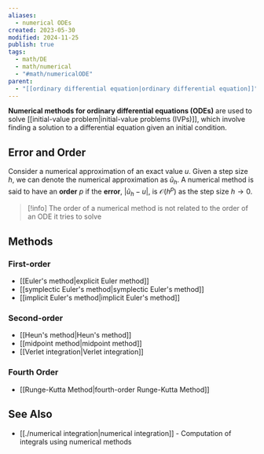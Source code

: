 ```yaml
---
aliases:
  - numerical ODEs
created: 2023-05-30
modified: 2024-11-25
publish: true
tags:
  - math/DE
  - math/numerical
  - "#math/numericalODE"
parent:
  - "[[ordinary differential equation|ordinary differential equation]]"
---
```

**Numerical methods for ordinary differential equations (ODEs)** are used to solve [[initial-value problem|initial-value problems (IVPs)]], which involve finding a solution to a differential equation given an initial condition.

## Error and Order
Consider a numerical approximation of an exact value $u$. Given a step size $h$, we can denote the numerical approximation as $\tilde{u}_h$. A numerical method is said to have an **order** $p$ if the **error**, $|\tilde{u}_h - u|$, is $\mathcal{O}(h^{p})$ as the step size $h \to 0$.

> [!info] The order of a numerical method is not related to the order of an ODE it tries to solve

## Methods
### First-order
- [[Euler's method|explicit Euler method]]
- [[symplectic Euler's method|symplectic Euler's method]]
- [[implicit Euler's method|implicit Euler's method]]

### Second-order
- [[Heun's method|Heun's method]]
- [[midpoint method|midpoint method]]
- [[Verlet integration|Verlet integration]]

### Fourth Order
- [[Runge-Kutta Method|fourth-order Runge-Kutta Method]]

## See Also
- [[./numerical integration|numerical integration]] - Computation of integrals using numerical methods